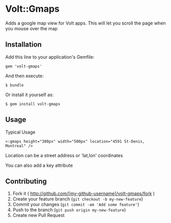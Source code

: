 # Volt::Gmaps

Adds a google map view for Volt apps. This will let you scroll the page when you mouse over the map

## Installation

Add this line to your application's Gemfile:

    gem 'volt-gmaps'

And then execute:

    $ bundle

Or install it yourself as:

    $ gem install volt-gmaps

## Usage

Typical Usage

    <:gmaps height="380px" width="500px" location="4591 St-Denis, Montreal" />

Location can be a street address or 'lat,lon' coordinates

You can also add a key attribute

## Contributing

1. Fork it ( http://github.com/[my-github-username]/volt-gmaps/fork )
2. Create your feature branch (`git checkout -b my-new-feature`)
3. Commit your changes (`git commit -am 'Add some feature'`)
4. Push to the branch (`git push origin my-new-feature`)
5. Create new Pull Request
